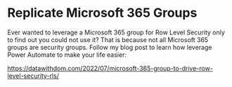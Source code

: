 <H1>Replicate Microsoft 365 Groups</H1>
Ever wanted to leverage a Microsoft 365 group for Row Level Security only to find out you could not use it?  That is because not all Microsoft 365 groups are security groups.  Follow my blog post to learn how leverage Power Automate to make your life easier:

https://datawithdom.com/2022/07/microsoft-365-group-to-drive-row-level-security-rls/
